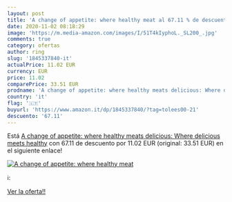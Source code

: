 ```yaml
---
layout: post
title: 'A change of appetite: where healthy meat al 67.11 % de descuento'
date: 2020-11-02 08:18:29
image: 'https://m.media-amazon.com/images/I/51T4kIyphoL._SL200_.jpg'
comments: true
category: ofertas
author: ring
slug: '1845337840-it'
actualPrice: 11.02 EUR
currency: EUR
price: 11.02
comparePrice: 33.51 EUR
prodname: 'A change of appetite: where healthy meats delicious: Where delicious meets healthy'
country: 'it'
flag: '🇮🇹'
buyurl: 'https://www.amazon.it/dp/1845337840/?tag=tolees00-21'
descuento: '67.11'
---
```


Está [A change of appetite: where healthy meats delicious: Where delicious meets healthy](https://www.amazon.it/dp/1845337840/?tag=tolees00-21) con 67.11 de descuento por 11.02 EUR (original: 33.51 EUR) en el siguiente enlace!

[![A change of appetite: where healthy meat](https://m.media-amazon.com/images/I/51T4kIyphoL._SL200_.jpg)](https://www.amazon.it/dp/1845337840/?tag=tolees00-21)

ℹ️:


[Ver la oferta!!](https://www.amazon.it/dp/1845337840/?tag=tolees00-21)
